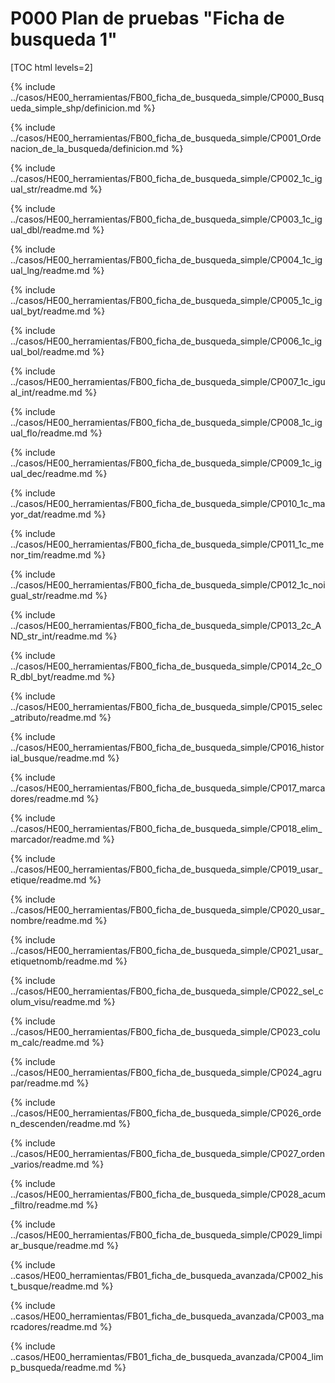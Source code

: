 
# P000 Plan de pruebas "Ficha de busqueda 1"

[TOC html levels=2]

{% include ../casos/HE00_herramientas/FB00_ficha_de_busqueda_simple/CP000_Busqueda_simple_shp/definicion.md %}

{% include ../casos/HE00_herramientas/FB00_ficha_de_busqueda_simple/CP001_Ordenacion_de_la_busqueda/definicion.md %}

{% include ../casos/HE00_herramientas/FB00_ficha_de_busqueda_simple/CP002_1c_igual_str/readme.md %}

{% include ../casos/HE00_herramientas/FB00_ficha_de_busqueda_simple/CP003_1c_igual_dbl/readme.md %}

{% include ../casos/HE00_herramientas/FB00_ficha_de_busqueda_simple/CP004_1c_igual_lng/readme.md %}

{% include ../casos/HE00_herramientas/FB00_ficha_de_busqueda_simple/CP005_1c_igual_byt/readme.md %}

{% include ../casos/HE00_herramientas/FB00_ficha_de_busqueda_simple/CP006_1c_igual_bol/readme.md %}

{% include ../casos/HE00_herramientas/FB00_ficha_de_busqueda_simple/CP007_1c_igual_int/readme.md %}

{% include ../casos/HE00_herramientas/FB00_ficha_de_busqueda_simple/CP008_1c_igual_flo/readme.md %}

{% include ../casos/HE00_herramientas/FB00_ficha_de_busqueda_simple/CP009_1c_igual_dec/readme.md %}

{% include ../casos/HE00_herramientas/FB00_ficha_de_busqueda_simple/CP010_1c_mayor_dat/readme.md %}

{% include ../casos/HE00_herramientas/FB00_ficha_de_busqueda_simple/CP011_1c_menor_tim/readme.md %}

{% include ../casos/HE00_herramientas/FB00_ficha_de_busqueda_simple/CP012_1c_noigual_str/readme.md %}

{% include ../casos/HE00_herramientas/FB00_ficha_de_busqueda_simple/CP013_2c_AND_str_int/readme.md %}

{% include ../casos/HE00_herramientas/FB00_ficha_de_busqueda_simple/CP014_2c_OR_dbl_byt/readme.md %}

{% include ../casos/HE00_herramientas/FB00_ficha_de_busqueda_simple/CP015_selec_atributo/readme.md %}

{% include ../casos/HE00_herramientas/FB00_ficha_de_busqueda_simple/CP016_historial_busque/readme.md %}

{% include ../casos/HE00_herramientas/FB00_ficha_de_busqueda_simple/CP017_marcadores/readme.md %}

{% include ../casos/HE00_herramientas/FB00_ficha_de_busqueda_simple/CP018_elim_marcador/readme.md %}

{% include ../casos/HE00_herramientas/FB00_ficha_de_busqueda_simple/CP019_usar_etique/readme.md %}

{% include ../casos/HE00_herramientas/FB00_ficha_de_busqueda_simple/CP020_usar_nombre/readme.md %}

{% include ../casos/HE00_herramientas/FB00_ficha_de_busqueda_simple/CP021_usar_etiquetnomb/readme.md %}

{% include ../casos/HE00_herramientas/FB00_ficha_de_busqueda_simple/CP022_sel_colum_visu/readme.md %}

{% include ../casos/HE00_herramientas/FB00_ficha_de_busqueda_simple/CP023_colum_calc/readme.md %}

{% include ../casos/HE00_herramientas/FB00_ficha_de_busqueda_simple/CP024_agrupar/readme.md %}

{% include ../casos/HE00_herramientas/FB00_ficha_de_busqueda_simple/CP026_orden_descenden/readme.md %}

{% include ../casos/HE00_herramientas/FB00_ficha_de_busqueda_simple/CP027_orden_varios/readme.md %}

{% include ../casos/HE00_herramientas/FB00_ficha_de_busqueda_simple/CP028_acum_filtro/readme.md %}

{% include ../casos/HE00_herramientas/FB00_ficha_de_busqueda_simple/CP029_limpiar_busque/readme.md %}

{% include ..casos/HE00_herramientas/FB01_ficha_de_busqueda_avanzada/CP002_hist_busque/readme.md %}

{% include ..casos/HE00_herramientas/FB01_ficha_de_busqueda_avanzada/CP003_marcadores/readme.md %}

{% include ..casos/HE00_herramientas/FB01_ficha_de_busqueda_avanzada/CP004_limp_busqueda/readme.md %}